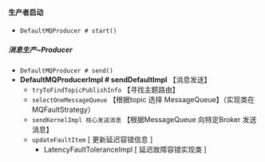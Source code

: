 #### 生产者启动

- `DefaultMQProducer # start()`


##### 消息生产~Producer
- `DefaultMQProducer # send()`
- **DefaultMQProducerImpl # sendDefaultImpl** 【消息发送】
    - ``tryToFindTopicPublishInfo`` 【寻找主题路由】
    - ``selectOneMessageQueue`` 【根据topic 选择 MessageQueue】（实现类在 MQFaultStrategy）
    - `sendKernelImpl 核心发送消息` 【根据MessageQueue 向特定Broker 发送消息】
    - ``updateFaultItem`` [ 更新延迟容错信息 ]
        - LatencyFaultToleranceImpl [ 延迟故障容错实现类 ]